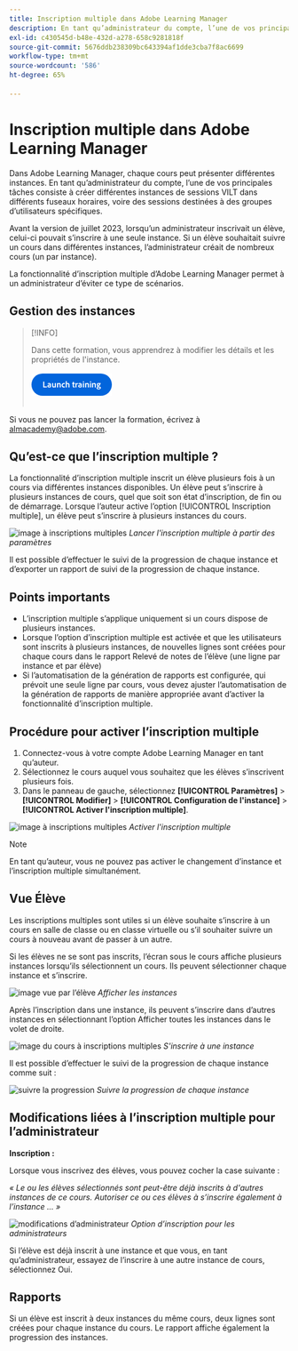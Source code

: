 ```yaml
---
title: Inscription multiple dans Adobe Learning Manager
description: En tant qu’administrateur du compte, l’une de vos principales tâches consiste à créer différentes instances de sessions VILT dans différents fuseaux horaires, voire des sessions destinées à des groupes d’utilisateurs spécifiques.
exl-id: c430545d-b48e-432d-a278-658c9281818f
source-git-commit: 5676ddb238309bc643394af1dde3cba7f8ac6699
workflow-type: tm+mt
source-wordcount: '586'
ht-degree: 65%

---
```


# Inscription multiple dans Adobe Learning Manager

Dans Adobe Learning Manager, chaque cours peut présenter différentes instances. En tant qu’administrateur du compte, l’une de vos principales tâches consiste à créer différentes instances de sessions VILT dans différents fuseaux horaires, voire des sessions destinées à des groupes d’utilisateurs spécifiques.

Avant la version de juillet 2023, lorsqu’un administrateur inscrivait un élève, celui-ci pouvait s’inscrire à une seule instance. Si un élève souhaitait suivre un cours dans différentes instances, l’administrateur créait de nombreux cours (un par instance).

La fonctionnalité d’inscription multiple d’Adobe Learning Manager permet à un administrateur d’éviter ce type de scénarios.

## Gestion des instances

>[!INFO]
>
>Dans cette formation, vous apprendrez à modifier les détails et les propriétés de l&#39;instance.<br><br>[![bouton](assets/launch-training-button.png)](https://content.adobelearningmanageracademy.com/app/learner?accountId=98632#/course/8318912)</br></br>

Si vous ne pouvez pas lancer la formation, écrivez à <almacademy@adobe.com>.

## Qu’est-ce que l’inscription multiple ?

La fonctionnalité d’inscription multiple inscrit un élève plusieurs fois à un cours via différentes instances disponibles.  Un élève peut s’inscrire à plusieurs instances de cours, quel que soit son état d’inscription, de fin ou de démarrage. Lorsque l’auteur active l’option [!UICONTROL Inscription multiple], un élève peut s’inscrire à plusieurs instances du cours.

![image à inscriptions multiples](assets/multi-enrollment-author.png)
*Lancer l&#39;inscription multiple à partir des paramètres*

Il est possible d’effectuer le suivi de la progression de chaque instance et d’exporter un rapport de suivi de la progression de chaque instance.

## Points importants

* L’inscription multiple s’applique uniquement si un cours dispose de plusieurs instances.
* Lorsque l’option d’inscription multiple est activée et que les utilisateurs sont inscrits à plusieurs instances, de nouvelles lignes sont créées pour chaque cours dans le rapport Relevé de notes de l’élève (une ligne par instance et par élève)
* Si l’automatisation de la génération de rapports est configurée, qui prévoit une seule ligne par cours, vous devez ajuster l’automatisation de la génération de rapports de manière appropriée avant d’activer la fonctionnalité d’inscription multiple.

## Procédure pour activer l’inscription multiple

1. Connectez-vous à votre compte Adobe Learning Manager en tant qu’auteur.
1. Sélectionnez le cours auquel vous souhaitez que les élèves s’inscrivent plusieurs fois.
1. Dans le panneau de gauche, sélectionnez **[!UICONTROL Paramètres]** > **[!UICONTROL Modifier]** > **[!UICONTROL Configuration de l&#39;instance]** > **[!UICONTROL Activer l&#39;inscription multiple]**.

![image à inscriptions multiples](assets/multi-enrollment-author.png)
*Activer l&#39;inscription multiple*

>[!NOTE]
>
>En tant qu’auteur, vous ne pouvez pas activer le changement d’instance et l’inscription multiple simultanément.

## Vue Élève

Les inscriptions multiples sont utiles si un élève souhaite s’inscrire à un cours en salle de classe ou en classe virtuelle ou s’il souhaiter suivre un cours à nouveau avant de passer à un autre.

Si les élèves ne se sont pas inscrits, l’écran sous le cours affiche plusieurs instances lorsqu’ils sélectionnent un cours. Ils peuvent sélectionner chaque instance et s’inscrire.

![image vue par l’élève](assets/learner-view.png)
*Afficher les instances*

Après l’inscription dans une instance, ils peuvent s’inscrire dans d’autres instances en sélectionnant l’option Afficher toutes les instances dans le volet de droite.

![image du cours à inscriptions multiples](assets/enroll-instance.png)
*S&#39;inscrire à une instance*

Il est possible d’effectuer le suivi de la progression de chaque instance comme suit :

![suivre la progression](assets/check-progress.png)
*Suivre la progression de chaque instance*

## Modifications liées à l’inscription multiple pour l’administrateur

**Inscription :**

Lorsque vous inscrivez des élèves, vous pouvez cocher la case suivante :

*« Le ou les élèves sélectionnés sont peut-être déjà inscrits à d&#39;autres instances de ce cours. Autoriser ce ou ces élèves à s’inscrire également à l’instance ... »*

![modifications d’administrateur](assets/admin-changes.png)
*Option d’inscription pour les administrateurs*

Si l’élève est déjà inscrit à une instance et que vous, en tant qu’administrateur, essayez de l’inscrire à une autre instance de cours, sélectionnez Oui.

## Rapports

Si un élève est inscrit à deux instances du même cours, deux lignes sont créées pour chaque instance du cours. Le rapport affiche également la progression des instances.
